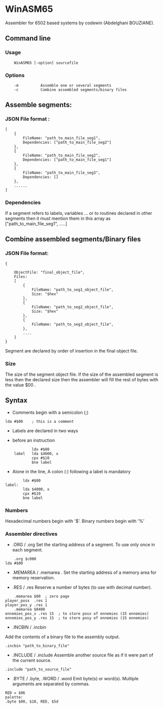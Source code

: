 # WinASM65
Assembler for 6502 based systems
by codewin (Abdelghani BOUZIANE).

## Command line 

### Usage 

		WinASM65 [-option] sourcefile
		
### Options
		-m 			Assemble one or several segments
		-c 			Combine assembled segments/binary files
		
		
## Assemble segments: 

### JSON File format :
```
[
	{
		FileName: "path_to_main_file_seg1",
		Dependencies: ["path_to_main_file_seg2"]
	},
	{
		FileName: "path_to_main_file_seg2",
		Dependencies: ["path_to_main_file_seg1"]			
	},
	{
		FileName: "path_to_main_file_seg3",
		Dependencies: []			
	},
	......
]

```

### Dependencies
If a segment refers to labels, variables ... or to routines declared in other segments 
then it must mention them in this array as ["path_to_main_file_seg1", .....]


## Combine assembled segments/Binary files
### JSON File format:
```
{
	
	ObjectFile: "final_object_file",
	Files: 
	[
		{
			FileName: "path_to_seg1_object_file",
			Size: "$hex"
		},
		{
			FileName: "path_to_seg2_object_file",
			Size: "$hex"
		},
		{
			FileName: "path_to_seg3_object_file",			
		},
		....
	]
}
```

Segment are declared by order of insertion in the final object file.

### Size
The size of the segment object file.
If the size of the assembled segment is less then the declared size then the assembler will 
fill the rest of bytes with the value $00 .


## Syntax

- Comments begin with a semicolon (;)
```
lda #$00 	; this is a comment
```

- Labels are declared in two ways 

- before an instruction 
```
			ldx #$00
	label 	lda $4000, x
			cpx #$10
			bne label
```			
- Alone in the line, A colon (:) following a label is mandatory
```
		ldx #$00
label:
	 	lda $4000, x
		cpx #$10
		bne label
```		

### Numbers

Hexadecimal numbers begin with '$'.
Binary numbers begin with '%'


### Assembler directives

- .ORG / .org
Set the starting address of a segment.
To use only once in each segment.
```
	.org $c000
lda #$00	
```

- .MEMAREA / .memarea  .
Set the starting address of a memory area for 
memory reservation.

- .RES / .res 
Reserve a number of bytes (to use with decimal number).

```
	.memarea $00  ; zero page
player_posx  .res 1
player_pos_y .res 1
	.memarea $0400
ennemies_pos_x .res 15 	; to store posx of ennemies (15 ennemies) 
ennemies_pos_y .res 15  ; to store posy of ennemies (15 ennemies) 
```

- .INCBIN / .incbin

Add the contents of a binary file to the assembly output.
```
.incbin "path_to_binary_file"
```
- .INCLUDE / .include
Assemble another source file as if it were part of the current source.
```
.include "path_to_source_file"
```

- .BYTE / .byte, .WORD / .word
Emit byte(s) or word(s).  Multiple arguments are separated by commas.
```
RED = $06
palette:
.byte $00, $10, RED, $5d
```






 	


	
	






	






